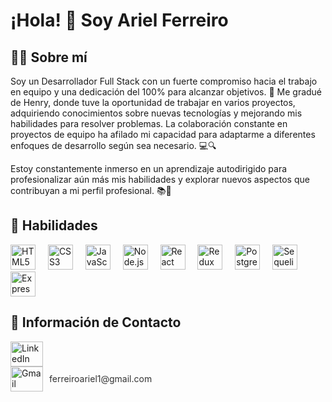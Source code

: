 # ¡Hola! 👋 Soy Ariel Ferreiro

## 👨‍💻 Sobre mí
Soy un Desarrollador Full Stack con un fuerte compromiso hacia el trabajo en equipo y una dedicación del 100% para alcanzar objetivos. 🚀 Me gradué de Henry, donde tuve la oportunidad de trabajar en varios proyectos, adquiriendo conocimientos sobre nuevas tecnologías y mejorando mis habilidades para resolver problemas. La colaboración constante en proyectos de equipo ha afilado mi capacidad para adaptarme a diferentes enfoques de desarrollo según sea necesario. 💻🔍

Estoy constantemente inmerso en un aprendizaje autodirigido para profesionalizar aún más mis habilidades y explorar nuevos aspectos que contribuyan a mi perfil profesional. 📚🧠

## 🚀 Habilidades
<div align="left">
  <img src="https://cdn.jsdelivr.net/gh/devicons/devicon/icons/html5/html5-original.svg" height="40" alt="HTML5 logo" />
  <img width="12" />
  <img src="https://cdn.jsdelivr.net/gh/devicons/devicon/icons/css3/css3-original.svg" height="40" alt="CSS3 logo" />
  <img width="12" />
  <img src="https://cdn.jsdelivr.net/gh/devicons/devicon/icons/javascript/javascript-original.svg" height="40" alt="JavaScript logo" />
  <img width="12" />
  <img src="https://cdn.jsdelivr.net/gh/devicons/devicon/icons/nodejs/nodejs-original.svg" height="40" alt="Node.js logo" />
  <img width="12" />
  <img src="https://cdn.jsdelivr.net/gh/devicons/devicon/icons/react/react-original.svg" height="40" alt="React logo" />
  <img width="12" />
  <img src="https://cdn.jsdelivr.net/gh/devicons/devicon/icons/redux/redux-original.svg" height="40" alt="Redux logo" />
  <img width="12" />
  <img src="https://cdn.jsdelivr.net/gh/devicons/devicon/icons/postgresql/postgresql-original.svg" height="40" alt="PostgreSQL logo" />
  <img width="12" />
  <img src="https://cdn.jsdelivr.net/gh/devicons/devicon/icons/sequelize/sequelize-original.svg" height="40" alt="Sequelize logo" />
  <img width="12" />
  <img src="https://cdn.jsdelivr.net/gh/devicons/devicon/icons/express/express-original.svg" height="40" alt="Express.js logo" />
</div>




## 🔗 Información de Contacto

<div align="left">

  <a href="https://linkedin.com/in/ariel-ferreiro-30b153237/" target="_blank">
    <img src="https://raw.githubusercontent.com/maurodesouza/profile-readme-generator/master/src/assets/icons/social/linkedin/default.svg" width="52" height="40" alt="LinkedIn" />
  </a>

  <div style="display: flex; align-items: center;">
    <img src="https://raw.githubusercontent.com/maurodesouza/profile-readme-generator/master/src/assets/icons/social/gmail/default.svg" width="52" height="40" alt="Gmail" style="margin-right: 10px;" />
    <span style="font-size: 14px; color: #333;">ferreiroariel1@gmail.com</span>
  </div>

</div>

